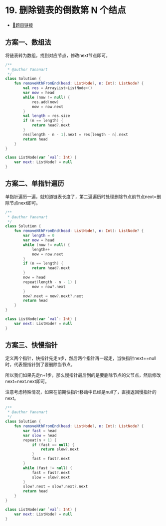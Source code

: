 # 19. 删除链表的倒数第 N 个结点

- [🔗题目链接](https://leetcode-cn.com/problems/remove-nth-node-from-end-of-list/)

## 方案一、数组法

将链表转为数组，找到对应节点，修改next节点即可。

```kotlin
/**
 * @author Yananart
 */
class Solution {
    fun removeNthFromEnd(head: ListNode?, n: Int): ListNode? {
        val res = ArrayList<ListNode>()
        var now = head
        while (now != null) {
            res.add(now)
            now = now.next
        }
        val length = res.size
        if (n == length) {
            return head?.next
        }
        res[length - n - 1].next = res[length - n].next
        return head
    }
}

class ListNode(var `val`: Int) {
    var next: ListNode? = null
}
```

## 方案二、单指针遍历

单指针遍历一遍，就知道链表长度了，第二遍遍历时处理删除节点前节点next=删除节点next即可。

```kotlin
/**
 * @author Yananart
 */
class Solution {
    fun removeNthFromEnd(head: ListNode?, n: Int): ListNode? {
        var length = 0
        var now = head
        while (now != null) {
            length++
            now = now.next
        }
        if (n == length) {
            return head?.next
        }
        now = head
        repeat(length - n - 1) {
            now = now?.next
        }
        now?.next = now?.next?.next
        return head
    }
}

class ListNode(var `val`: Int) {
    var next: ListNode? = null
}
```

## 方案三、快慢指针

定义两个指针，快指针先走n步，然后两个指针再一起走，当快指针next==null时，代表慢指针到了要删除当节点。

所以我们如果先走n+1步，那么慢指针最后到的是要删除节点的父节点，然后修改next=next.next即可。

注意考虑特殊情况，如果在前期快指针移动中已经是null了，直接返回慢指针的next。

```kotlin
/**
 * @author Yananart
 */
class Solution {
    fun removeNthFromEnd(head: ListNode?, n: Int): ListNode? {
        var fast = head
        var slow = head
        repeat(n + 1) {
            if (fast == null) {
                return slow?.next
            }
            fast = fast?.next
        }
        while (fast != null) {
            fast = fast?.next
            slow = slow?.next
        }
        slow?.next = slow?.next?.next
        return head
    }
}

class ListNode(var `val`: Int) {
    var next: ListNode? = null
}
```
